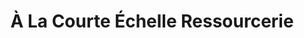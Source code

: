 ---
title: "À La Courte Échelle Ressourcerie"
url: /bourecq/a-la-courte-echelle-ressourcerie/
shop: Allgemein
---